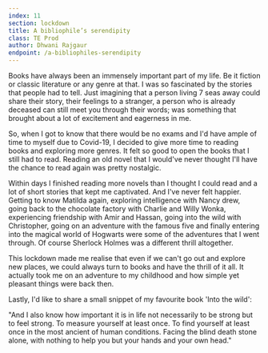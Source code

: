 ```yaml
---
index: 11
section: lockdown
title: A bibliophile’s serendipity
class: TE Prod
author: Dhwani Rajgaur
endpoint: /a-bibliophiles-serendipity
---
```


Books have always been an immensely important part of my life. Be it fiction or classic literature or any genre at that. I was so fascinated by the stories that people had to tell. Just imagining that a person living 7 seas away could share their story, their feelings to a stranger, a person who is already deceased can still meet you through their words; was something that brought about a lot of excitement and eagerness in me.

So, when I got to know that there would be no exams and I'd have ample of time to myself due to Covid-19, I decided to give more time to reading books and exploring more genres. It felt so good to open the books that I still had to read. Reading an old novel that I would've never thought I'll have the chance to read again was pretty nostalgic.

Within days I finished reading more novels than I thought I could read and a lot of short stories that kept me captivated. And I've never felt happier. Getting to know Matilda again, exploring intelligence with Nancy drew, going back to the chocolate factory with Charlie and Willy Wonka, experiencing friendship with Amir and Hassan, going into the wild with Christopher, going on an adventure with the famous five and finally entering into the magical world of Hogwarts were some of the adventures that I went through. Of course Sherlock Holmes was a different thrill altogether.

This lockdown made me realise that even if we can't go out and explore new places, we could always turn to books and have the thrill of it all. It actually took me on an adventure to my childhood and how simple yet pleasant things were back then.

Lastly, I'd like to share a small snippet of my favourite book 'Into the wild':

"And I also know how important it is in life not necessarily to be strong but to feel strong. To measure yourself at least once. To find yourself at least once in the most ancient of human conditions. Facing the blind death stone alone, with nothing to help you but your hands and your own head."
